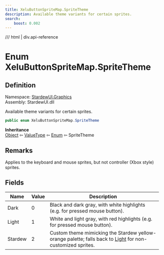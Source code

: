 ```yaml
---
title: XeluButtonSpriteMap.SpriteTheme
description: Available theme variants for certain sprites.
search:
    boost: 0.002
---
```


<link rel="stylesheet" href="/StardewUI/stylesheets/reference.css" />

/// html | div.api-reference

# Enum XeluButtonSpriteMap.SpriteTheme

## Definition

<div class="api-definition" markdown>

Namespace: [StardewUI.Graphics](index.md)  
Assembly: StardewUI.dll  

</div>

Available theme variants for certain sprites.

```cs
public enum XeluButtonSpriteMap.SpriteTheme
```

**Inheritance**  
[Object](https://learn.microsoft.com/en-us/dotnet/api/system.object) ⇦ [ValueType](https://learn.microsoft.com/en-us/dotnet/api/system.valuetype) ⇦ [Enum](https://learn.microsoft.com/en-us/dotnet/api/system.enum) ⇦ SpriteTheme

## Remarks

Applies to the keyboard and mouse sprites, but not controller (Xbox style) sprites.

## Fields

 | Name | Value | Description |
| --- | --- | --- |
| <a id="dark">Dark</a> | 0 | Black and dark gray, with white highlights (e.g. for pressed mouse button). | 
| <a id="light">Light</a> | 1 | White and light gray, with red highlights (e.g. for pressed mouse button). | 
| <a id="stardew">Stardew</a> | 2 | Custom theme mimicking the Stardew yellow-orange palette; falls back to [Light](xelubuttonspritemap.spritetheme.md#light) for non-customized sprites. | 

